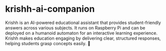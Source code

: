 # krishh-ai-companion
Krishh is an AI-powered educational assistant that provides student-friendly answers across various subjects. It runs on Raspberry Pi and can be deployed on a humanoid automaton for an interactive learning experience. Krishh makes education engaging by delivering clear, structured responses, helping students grasp concepts easily. 🚀
